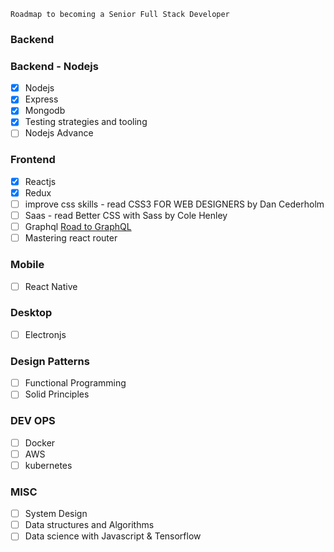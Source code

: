 ```
Roadmap to becoming a Senior Full Stack Developer
```
### Backend

### Backend - Nodejs
 - [x] Nodejs
 - [x] Express
 - [X] Mongodb
 - [X] Testing strategies and tooling
 - [ ] Nodejs Advance
 
### Frontend
 - [x] Reactjs
 - [x] Redux
 - [ ] improve css skills - read CSS3 FOR WEB DESIGNERS by Dan Cederholm
 - [ ] Saas - read Better CSS with Sass by Cole Henley
 - [ ] Graphql [Road to GraphQL](https://roadtoreact.com/course-details?courseId=THE_ROAD_TO_GRAPHQL)
 - [ ] Mastering react router
 
### Mobile
 - [ ] React Native

### Desktop
 - [ ] Electronjs

### Design Patterns
 - [ ] Functional Programming
 - [ ] Solid Principles

### DEV OPS
- [ ] Docker
- [ ] AWS
- [ ] kubernetes

### MISC
- [ ] System Design
- [ ] Data structures and Algorithms
- [ ] Data science with Javascript & Tensorflow
